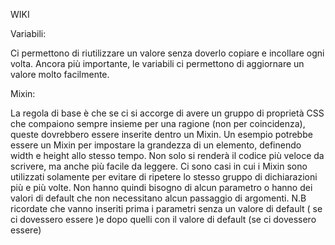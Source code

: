 WIKI

Variabili:
 
Ci permettono di riutilizzare un valore senza doverlo copiare e incollare ogni volta. Ancora più importante, le variabili ci permettono di aggiornare un valore molto facilmente.
 
Mixin: 
 
La regola di base è che se ci si accorge di avere un gruppo di proprietà CSS che compaiono sempre insieme per una ragione (non per coincidenza), queste dovrebbero essere inserite dentro un Mixin.
Un esempio potrebbe essere un Mixin per impostare la grandezza di un elemento, definendo width e height allo stesso tempo. Non solo si renderà il codice più veloce da scrivere, ma anche più facile da leggere.
Ci sono casi in cui i Mixin sono utilizzati solamente per evitare di ripetere lo stesso gruppo di dichiarazioni più e più volte. Non hanno quindi bisogno di alcun parametro o hanno dei valori di default che non necessitano alcun passaggio di argomenti. 
N.B ricordate che vanno inseriti prima i parametri senza un valore di default ( se ci dovessero essere )e dopo quelli con il valore di default (se ci dovessero essere)
